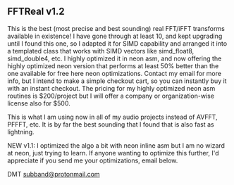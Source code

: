 FFTReal v1.2
------------

This is the best (most precise and best sounding) real FFT/iFFT transforms available 
in existence! I have gone through at least 10, and kept upgrading until I found this 
one, so I adapted it for SIMD capability and arranged it into a templated class that
works with SIMD vectors like simd_float8, simd_double4, etc. I highly optimized it 
in neon asm, and now offering the highly optimized neon version that performs at least
50% better than the one available for free here neon optimizations. Contact my email 
for more info, but I intend to make a simple checkout cart, so you can instantly buy it 
with an instant checkout. The pricing for my highly optimized neon asm routines is 
$200/project but I will offer a company or organization-wise license also for $500.

This is what I am using now in all of my audio projects instead of AVFFT, PFFFT,
etc. It is by far the best sounding that I found that is also fast as lightning.

NEW v1.1: I optimized the algo a bit with neon inline asm but I am no wizard at neon, 
just trying to learn. If anyone wanting to optimize this further, I'd appreciate if 
you send me your optimizations, email below.

DMT <subband@protonmail.com>

